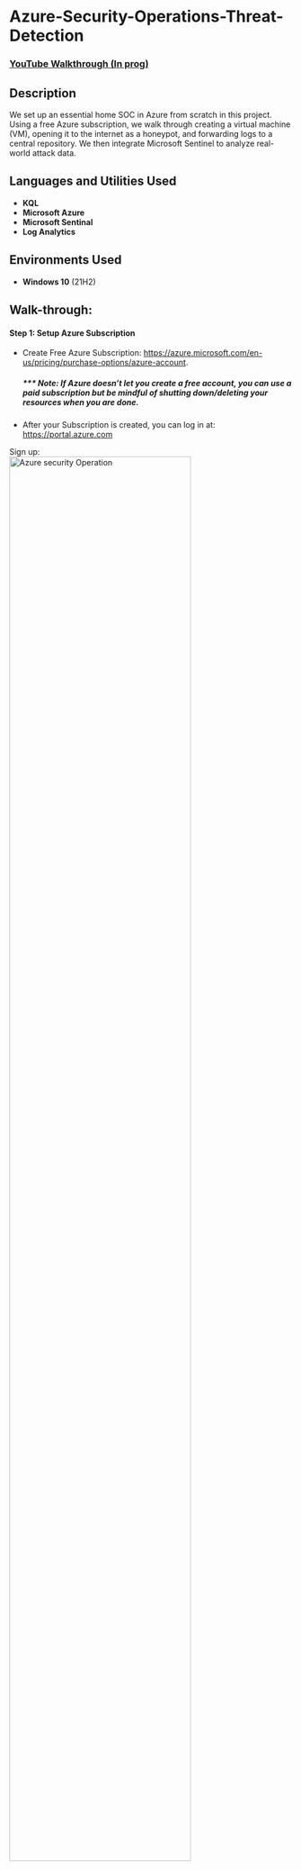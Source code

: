 <h1>Azure-Security-Operations-Threat-Detection</h1>

 ### [YouTube Walkthrough (In prog)](https://youtube.com)

<h2>Description</h2>
We set up an essential home SOC in Azure from scratch in this project. Using a free Azure subscription, we walk through creating a virtual machine (VM), opening it to the internet as a honeypot, and forwarding logs to a central repository. We then integrate Microsoft Sentinel to analyze real-world attack data.
<br />


<h2>Languages and Utilities Used</h2>

- <b>KQL</b> 
- <b>Microsoft Azure</b>
- <b>Microsoft Sentinal</b>
- <b>Log Analytics</b>

<h2>Environments Used </h2>

- <b>Windows 10</b> (21H2)

<h2>Walk-through:</h2>

<h4> Step 1: Setup Azure Subscription </h4>

- Create Free Azure Subscription: https://azure.microsoft.com/en-us/pricing/purchase-options/azure-account.
  <h5> *** Note: If Azure doesn’t let you create a free account, you can use a paid subscription but be mindful of shutting down/deleting your resources when you are done. </h5>
- After your Subscription is created, you can log in at: https://portal.azure.com

<p align="left">
Sign up: </br>
<img src="https://i.imgur.com/OkQElHX.png" height="80%" width="80%" alt="Azure security Operation"/>
<br />
</p>

<h4> Step 2: Create the honeypot (Azure Virtual Machine) </h4>

- Go to: https://portal.azure.com
- Search for resource group
<p align="left">
Create Resource Group: </br>
<img src="https://i.imgur.com/XhVuG75.png" height="80%" width="80%" alt="Azure security Operation"/>
<br />
<br />
Choose Subscription, name, and Region:  <br/>
<img src="https://i.imgur.com/78goWOt.png" height="80%" width="80%" alt="Disk Sanitization Steps"/>
<br />
<br />
</p>

- Search for Virtual Network 

<p align="left">
Virtual Network: </br>
<img src="https://i.imgur.com/6jq9D3A.png" height="80%" width="80%" alt="Azure security Operation"/>
<br />
<br />
Create Virtual Network:  <br/>
<img src="https://i.imgur.com/7ogy6Yj.png" height="80%" width="80%" alt="Disk Sanitization Steps"/>
<br />
<br />
Choose resource group, give a name, choose same region and review and create:  <br/>
<img src="https://i.imgur.com/9CxVRpl.png" height="80%" width="80%" alt="Disk Sanitization Steps"/>
<br />
</p>

- Search for virtual machines

<p align="left">
Search Virtual Machine: </br>
<img src="https://i.imgur.com/4DBKmZp.png" height="80%" width="80%" alt="Azure security Operation"/>
<br />
<br />
Create virtual then Azure Virtual Machine:  <br/>
<img src="https://i.imgur.com/oH71ad0.png" height="80%" width="80%" alt="Disk Sanitization Steps"/>
<br />
</p>

- Create a new Windows 10 virtual machine (choose an appropriate size). You notice the monthly cost of leaving the VM on 24/7.
  <h5> Be mindful of shutting this off when you are done </h5>
  <h5> Remember the Username and Password </h5>
- Go to the Network Security Group for your virtual machine and create a rule that allows all traffic inbound
- Log into your virtual machine and turn off the Windows firewall (start -> wf.msc -> properties -> all off)

<h4> Step 3: Logging into the VM and inspecting logs </h4>

- Try to fail log in as "employee" 3 - 4 times (with another username for Event Viewer)
- Login to your virtual machine
- Open Up Event Viewer and inspect the security logs.
- Fail login should be visible in the security logs ( EventID 4625 ).
- Next, we are going to create a central log repository called a LAW
  
<h4> Step 4: Log Forwarding and KQL </h4>

- Create Log Analytics Workspace
- Create a Sentinel Instance and connect it to Log Analytics
- Configure the “Windows Security Events via AMA” connector
- Create the DCR within sentinel, watch for extension creation
- Query for logs within the LAW
- Now we can query the Log Analytics workspace and the SIEM to sentinel directly, which we will do soon.
       <h5> Note: Querying logs in here is a very important skill that you MUST have if you want to work in security operations. Depending on where you work, you need to know SQL, KQL, or SPL, but these are all the same thing. If you know one, you can easily learn the others </h5>
- Observe some of your VM logs:

  SecurityEvent
  
  | where EventID == 4625

<h4> Step 5: Log Enrichment and Finding Location Data </h4>

- Observe the SecurityEvent logs in the Log Analytics Workspace; there is no location data, only IP address, which we can use to derive the location data.
- We will import a spreadsheet (as a “Sentinel Watchlist”) that contains geographic information for each block of IP addresses.

[geoip-summarized](https://drive.google.com/file/d/1akZFLmTWRxHECPQaYIHnIfTwPZTctRnz/view?usp=sharing)

- Within Sentinel, create the watchlist:

Name/Alias: geoip

Source type: Local File

Number of lines before row: 0

Search Key: network

- Allow the watchlist to fully import, there should be a total of roughly 55,000 rows.
- In real life, this location data would come from a live source or it would be updated automatically on the back end by your service provider.
- Observe the logs now have geographic information, so you can see where the attacks are coming from


<h4> Step 6: Creating Attack Map </h4>

- Within Sentine, create a new Workbook.
- Delete the prepopulated elements and add a “Query” element.
- Go to the advanced editor tab, and paste the JSON
- [Workbook (Attack map)](https://drive.google.com/file/d/1FLUIkzdbk4ypYg-OEza9e4ZJ9w7kYnu7/view?usp=sharing))
- Observe the query
- Observe the map settings
- Observe the map
- Finish!


<!--
 ```diff
- text in red
+ text in green
! text in orange
# text in gray
@@ text in purple (and bold)@@
```
--!>
